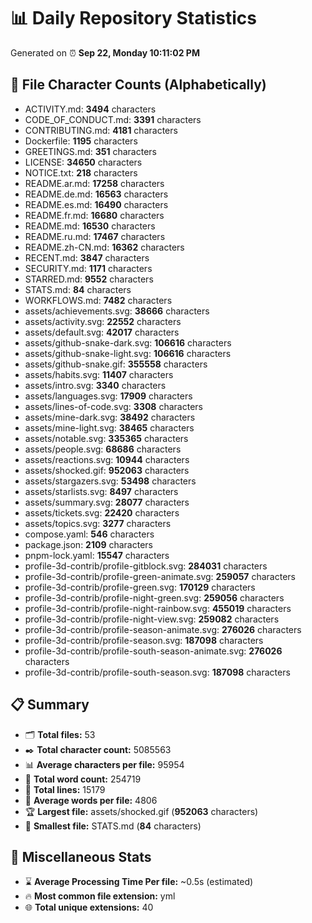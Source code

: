 # 📊 Daily Repository Statistics
Generated on ⏰ **Sep 22, Monday 10:11:02 PM**

## 📂 File Character Counts (Alphabetically)
- ACTIVITY.md: **3494** characters
- CODE_OF_CONDUCT.md: **3391** characters
- CONTRIBUTING.md: **4181** characters
- Dockerfile: **1195** characters
- GREETINGS.md: **351** characters
- LICENSE: **34650** characters
- NOTICE.txt: **218** characters
- README.ar.md: **17258** characters
- README.de.md: **16563** characters
- README.es.md: **16490** characters
- README.fr.md: **16680** characters
- README.md: **16530** characters
- README.ru.md: **17467** characters
- README.zh-CN.md: **16362** characters
- RECENT.md: **3847** characters
- SECURITY.md: **1171** characters
- STARRED.md: **9552** characters
- STATS.md: **84** characters
- WORKFLOWS.md: **7482** characters
- assets/achievements.svg: **38666** characters
- assets/activity.svg: **22552** characters
- assets/default.svg: **42017** characters
- assets/github-snake-dark.svg: **106616** characters
- assets/github-snake-light.svg: **106616** characters
- assets/github-snake.gif: **355558** characters
- assets/habits.svg: **11407** characters
- assets/intro.svg: **3340** characters
- assets/languages.svg: **17909** characters
- assets/lines-of-code.svg: **3308** characters
- assets/mine-dark.svg: **38492** characters
- assets/mine-light.svg: **38465** characters
- assets/notable.svg: **335365** characters
- assets/people.svg: **68686** characters
- assets/reactions.svg: **10944** characters
- assets/shocked.gif: **952063** characters
- assets/stargazers.svg: **53498** characters
- assets/starlists.svg: **8497** characters
- assets/summary.svg: **28077** characters
- assets/tickets.svg: **22420** characters
- assets/topics.svg: **3277** characters
- compose.yaml: **546** characters
- package.json: **2109** characters
- pnpm-lock.yaml: **15547** characters
- profile-3d-contrib/profile-gitblock.svg: **284031** characters
- profile-3d-contrib/profile-green-animate.svg: **259057** characters
- profile-3d-contrib/profile-green.svg: **170129** characters
- profile-3d-contrib/profile-night-green.svg: **259056** characters
- profile-3d-contrib/profile-night-rainbow.svg: **455019** characters
- profile-3d-contrib/profile-night-view.svg: **259082** characters
- profile-3d-contrib/profile-season-animate.svg: **276026** characters
- profile-3d-contrib/profile-season.svg: **187098** characters
- profile-3d-contrib/profile-south-season-animate.svg: **276026** characters
- profile-3d-contrib/profile-south-season.svg: **187098** characters

## 📋 Summary
- 🗂️ **Total files:** 53
- ✒️ **Total character count:** 5085563
- 📊 **Average characters per file:** 95954
- 📝 **Total word count:** 254719
- 🧾 **Total lines:** 15179
- 📐 **Average words per file:** 4806
- 🏆 **Largest file:** assets/shocked.gif (**952063** characters)
- 🥉 **Smallest file:** STATS.md (**84** characters)

## 🌟 Miscellaneous Stats
- ⌛ **Average Processing Time Per file:** ~0.5s (estimated)
- 🔥 **Most common file extension:** yml
- 🌐 **Total unique extensions:** 40
